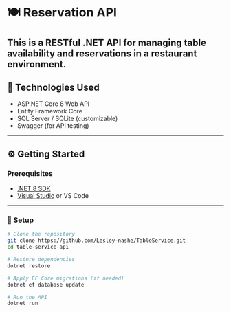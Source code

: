 # 🍽️ Reservation API

This is a RESTful .NET API for managing table availability and reservations in a restaurant environment. 
---

## 🚀 Technologies Used

- ASP.NET Core 8 Web API
- Entity Framework Core
- SQL Server / SQLite (customizable)
- Swagger (for API testing)

---

## ⚙️ Getting Started

### Prerequisites

- [.NET 8 SDK](https://dotnet.microsoft.com/en-us/download)
- [Visual Studio](https://visualstudio.microsoft.com/) or VS Code

---

### 🔧 Setup

```bash
# Clone the repository
git clone https://github.com/Lesley-nashe/TableService.git
cd table-service-api

# Restore dependencies
dotnet restore

# Apply EF Core migrations (if needed)
dotnet ef database update

# Run the API
dotnet run
